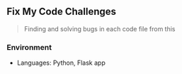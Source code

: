 ## Fix My Code Challenges
> Finding and solving bugs in each code file from this

### Environment
* Languages: Python, Flask app
